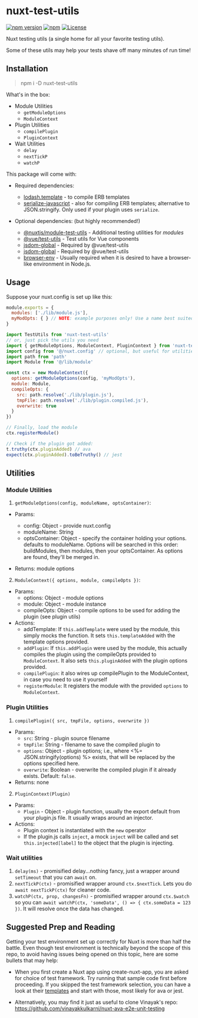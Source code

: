 # nuxt-test-utils

[![npm version][npm-version-src]][npm-version-href]
[![npm][npm-downloads-src]][npm-downloads-href]
[![License][license-src]][license-href]

Nuxt testing utils (a single home for all your favorite testing utils).

Some of these utils may help your tests shave off many minutes of run time!

## Installation

> npm i -D nuxt-test-utils 

What's in the box:
* Module Utilities 
  * `getModuleOptions`
  * `ModuleContext`
* Plugin Utilities
  * `compilePlugin` 
  * `PluginContext`
* Wait Utilities
  * `delay`
  * `nextTickP`
  * `watchP`

This package will come with:

* Required dependencies:
  * [lodash.template](https://www.npmjs.com/package/lodash.template) - to compile ERB templates
  * [serialize-javascript](https://www.npmjs.com/package/serialize-javascript) - also for compiling ERB templates; alternative to JSON.stringify. Only used if your plugin uses `serialize`.
 
* Optional dependencies: (but highly recommended!)
  * [@nuxtjs/module-test-utils](https://www.npmjs.com/package/@nuxtjs/module-test-utils) - Additional testing utilities for *modules*
  * [@vue/test-utils](https://www.npmjs.com/package/@vue/test-utils) - Test utils for Vue components
  * [jsdom-global](https://www.npmjs.com/package/jsdom-global) - Required by @vue/test-utils
  * [jsdom-global](https://www.npmjs.com/package/jsdom-global) - Required by @vue/test-utils
  * [browser-env](https://www.npmjs.com/package/browser-env) - Usually required when it is desired to have a browser-like environment in Node.js. 
  

## Usage

Suppose your nuxt.config is set up like this:
```js
module.exports = {
  modules: ['./lib/module.js'],
  myModOpts: { } // NOTE: example purposes only! Use a name best suited for *your* module!
}
```

```js
import TestUtils from 'nuxt-test-utils'
// or, just pick the utils you need
import { getModuleOptions, ModuleContext, PluginContext } from 'nuxt-test-utils'
import config from '@/nuxt.config' // optional, but useful for utilities.
import path from 'path'
import Module from '@/lib/module'

const ctx = new ModuleContext({
  options: getModuleOptions(config, 'myModOpts'),
  module: Module,
  compileOpts: {
    src: path.resolve('./lib/plugin.js'),
    tmpFile: path.resolve('./lib/plugin.compiled.js'),
    overwrite: true
  }
})

// Finally, load the module
ctx.registerModule() 

// Check if the plugin got added:
t.truthy(ctx.pluginAdded) // ava
expect(ctx.pluginAdded).toBeTruthy() // jest
```

## Utilities

### Module Utilities
1. `getModuleOptions(config, moduleName, optsContainer)`:
  * Params:
    - config: Object - provide nuxt.config
    - moduleName: String
    - optsContainer: Object - specify the container holding your options. defaults to moduleName. Options will be searched in this order: buildModules, then modules, then your optsContainer. As options are found, they'll be merged in.
  
  * Returns: module options
 
2. `ModuleContext({ options, module, compileOpts })`:
  * Params:
    - options: Object - module options
    - module: Object - module instance
    - compileOpts: Object - compile options to be used for adding the plugin (see plugin utils)
  * Actions:
    - addTemplate: If `this.addTemplate` were used by the module, this simply mocks the function. It sets `this.templateAdded` with the template options provided.
    - `addPlugin`: If `this.addPlugin` were used by the module, this actually compiles the plugin using the compileOpts provided to `ModuleContext`. It also sets `this.pluginAdded` with the plugin options provided.
    - `compilePlugin`: it also wires up compilePlugin to the ModuleContext, in case you need to use it yourself
    - `registerModule`: It registers the module with the provided `options` to `ModuleContext`. 

### Plugin Utilities

1. `compilePlugin({ src, tmpFile, options, overwrite })`
  * Params:
    - `src`: String - plugin source filename
    - `tmpFile`: String - filename to save the compiled plugin to
    - `options`: Object - plugin options; i.e., where <%= JSON.stringify(options) %> exists, that will be replaced by the options specified here.
    - `overwrite`: Boolean - overwrite the compiled plugin if it already exists. Default: `false`.
  * Returns: none
 
2. `PluginContext(Plugin)` 
  * Params: 
    - `Plugin` - Object - plugin function, usually the export default from your plugin.js file. It usually wraps around an injector.
  * Actions:
    - Plugin context is instantiated with the `new` operator
    - If the plugin.js calls `inject`, a mock `inject` will be called and set `this.injected[label]` to the object that the plugin is injecting.
  
### Wait utilities
1. `delay(ms)` - promisified delay...nothing fancy, just a wrapper around `setTimeout` that you can `await` on. 
2. `nextTickP(ctx)` - promisified wrapper around `ctx.$nextTick`. Lets you do `await nextTickP(ctx)` for cleaner code.
3. `watchP(ctx, prop, changesFn)` - promisified wrapper around `ctx.$watch` so you can `await watchP(ctx, 'someData', () => { ctx.someData = 123 })`. It will resolve once the data has changed. 

## Suggested Prep and Reading

Getting your test environment set up correctly for Nuxt is more than half the battle. Even though test environment is technically beyond the scope of this repo, to avoid having issues being opened on this topic, here are some bullets that may help:

* When you first create a Nuxt app using create-nuxt-app, you are asked for choice of test framework. Try running that sample code first before proceeding. If you skipped the test framework selection, you can have a look at their [templates](https://github.com/nuxt/create-nuxt-app/tree/master/packages/cna-template/template/frameworks) and start with those, most likely for ava or jest.

* Alternatively, you may find it just as useful to clone Vinayak's repo: https://github.com/vinayakkulkarni/nuxt-ava-e2e-unit-testing 

<!-- Badges -->
[npm-version-src]: https://img.shields.io/npm/v/nuxt-test-utils
[npm-version-href]: https://npmjs.com/package/nuxt-test-utils

[npm-downloads-src]: https://img.shields.io/npm/dt/nuxt-test-utils.svg
[npm-downloads-href]: https://npmjs.com/package/nuxt-test-utils

[license-src]: https://img.shields.io/npm/l/nuxt-test-utils.svg
[license-href]: https://npmjs.com/package/nuxt-test-utils
